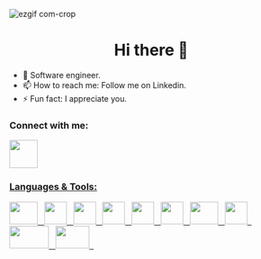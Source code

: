 ![ezgif com-crop](https://github.com/Slegendz/Slegendz/assets/108775767/9ab8a9a6-4ca8-4fe4-9f35-24816e5096a5)

<h1 align = "center"> Hi there 👋 </h1>

- 🌱 Software engineer.
- 📫 How to reach me: Follow me on Linkedin.
- ⚡ Fun fact: I appreciate you.


<h3> Connect with me: </h3>
<p float="left">
  <a href = "https://www.linkedin.com/in/hasannaim17"> <img width = "50" height = "50" src="https://i.pinimg.com/originals/73/e1/54/73e15422011e763ea9b303a7738e71a3.gif"</a>  
</p>

<h3> Languages & Tools: </h3>

<p float = "left>
 <img width = "40" height = "40" src ="https://titrias.com/files/2022/04/typescript.png">
   <img width = "50" height = "40" src ="https://upload.wikimedia.org/wikipedia/commons/thumb/a/a7/React-icon.svg/2300px-React-icon.svg.png">&nbsp;&nbsp;
 <img width = "40" height = "40" src ="https://static-00.iconduck.com/assets.00/file-type-expo-icon-1807x2048-zlqoaiu7.png">&nbsp;&nbsp;
 <img width = "40" height = "40" src ="https://titrias.com/files/2022/04/typescript.png">&nbsp;&nbsp;
 <img width = "40" height = "40" src ="https://miro.medium.com/v2/resize:fit:600/1*i2skbfmDsHayHhqPfwt6pA.png">&nbsp;&nbsp;
 <img width = "40" height = "40" src ="https://encrypted-tbn0.gstatic.com/images?q=tbn:ANd9GcSk_w2qhGpRqugd9EpKtxNUSor2BX6nC1dWmjZJq154pA&s">&nbsp;&nbsp;
 <img width = "40" height = "40" src ="https://ellipsiseducation.com/wp-content/uploads/2023/03/javascript.png">&nbsp;&nbsp;
 <img width = "50" height = "40" src ="https://upload.wikimedia.org/wikipedia/commons/thumb/6/6f/Ethereum-icon-purple.svg/langfr-220px-Ethereum-icon-purple.svg.png">&nbsp;&nbsp;
 <img width = "40" height = "40" src ="https://upload.wikimedia.org/wikipedia/commons/thumb/c/c3/Python-logo-notext.svg/1869px-Python-logo-notext.svg.png">&nbsp;&nbsp;
 <img width = "70" height = "40" src ="https://cdn.pixabay.com/photo/2015/04/23/17/41/node-js-736399_1280.png">&nbsp;&nbsp;
 <img width = "60" height = "40" src ="https://upload.wikimedia.org/wikipedia/commons/thumb/9/96/Sass_Logo_Color.svg/1200px-Sass_Logo_Color.svg.png">&nbsp;&nbsp;
</p>
 
